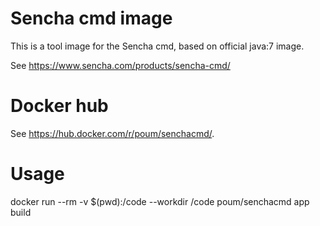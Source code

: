 # Sencha cmd image

This is a tool image for the Sencha cmd, based on official java:7 image.

See https://www.sencha.com/products/sencha-cmd/

# Docker hub

See https://hub.docker.com/r/poum/senchacmd/.

# Usage

  docker run --rm -v $(pwd):/code --workdir /code poum/senchacmd app build
